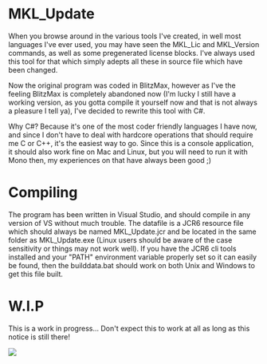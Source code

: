 # MKL_Update

When you browse around in the various tools I've created, in well most languages I've ever used, you may have seen the MKL_Lic and MKL_Version commands, as well as some pregenerated license blocks. I've always used this tool for that which simply adepts all these in source file which have been changed.

Now the original program was coded in BlitzMax, however as I've the feeling BlitzMax is completely abandoned now (I'm lucky I still have a working version, as you gotta compile it yourself now and that is not always a pleasure I tell ya), I've decided to rewrite this tool with C#.

Why C#? Because it's one of the most coder friendly languages I have now, and since I don't have to deal with hardcore operations that should require me C or C++, it's the easiest way to go. Since this is a console application, it should also work fine on Mac and Linux, but you will need to run it with Mono then, my experiences on that have always been good ;)


# Compiling

The program has been written in Visual Studio, and should compile in any version of VS without much trouble.
The datafile is a JCR6 resource file which should always be named MKL_Update.jcr and be located in the same folder as MKL_Update.exe (Linux users should be aware of the case sensitivity or things may not work well). If you have the JCR6 cli tools installed and your "PATH" environment variable properly set so it can easily be found, then the builddata.bat should work on both Unix and Windows to get this file built.

# W.I.P

This is a work in progress... Don't expect this to work at all as long as this notice is still there!


![](https://upload.wikimedia.org/wikipedia/commons/thumb/8/8b/Copyleft.svg/1024px-Copyleft.svg.png)